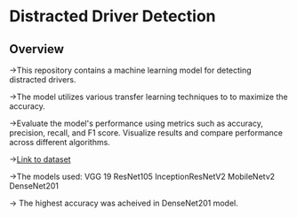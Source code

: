 # Distracted Driver Detection
## Overview

->This repository contains a machine learning model for detecting distracted drivers. 

->The model utilizes various transfer learning techniques to to maximize the accuracy.

->Evaluate the model's performance using metrics such as accuracy, precision, recall, and F1 score. Visualize results and compare performance across different algorithms.

->[Link to dataset](https://www.kaggle.com/c/state-farm-distracted-driver-detection/data)

->The models used:
VGG 19
ResNet105
InceptionResNetV2
MobileNetv2
DenseNet201

-> The highest accuracy was acheived in DenseNet201 model.
